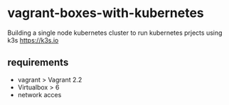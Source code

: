 # vagrant-boxes-with-kubernetes
Building a single node kubernetes cluster to run kubernetes prjects using k3s https://k3s.io

## requirements
- vagrant > Vagrant 2.2
- Virtualbox > 6
- network acces
